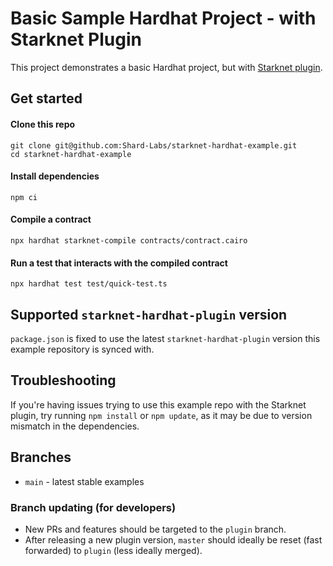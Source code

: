# Basic Sample Hardhat Project - with Starknet Plugin

This project demonstrates a basic Hardhat project, but with [Starknet plugin](https://github.com/Shard-Labs/starknet-hardhat-plugin).

## Get started

#### Clone this repo

```
git clone git@github.com:Shard-Labs/starknet-hardhat-example.git
cd starknet-hardhat-example
```

#### Install dependencies

```
npm ci
```

#### Compile a contract

```
npx hardhat starknet-compile contracts/contract.cairo
```

#### Run a test that interacts with the compiled contract

```
npx hardhat test test/quick-test.ts
```

## Supported `starknet-hardhat-plugin` version

`package.json` is fixed to use the latest `starknet-hardhat-plugin` version this example repository is synced with.

## Troubleshooting

If you're having issues trying to use this example repo with the Starknet plugin, try running `npm install` or `npm update`, as it may be due to version mismatch in the dependencies.

## Branches

- `main` - latest stable examples

### Branch updating (for developers)

- New PRs and features should be targeted to the `plugin` branch.
- After releasing a new plugin version, `master` should ideally be reset (fast forwarded) to `plugin` (less ideally merged).
